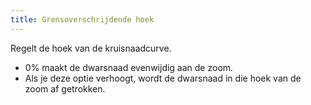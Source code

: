 ```yaml
---
title: Grensoverschrijdende hoek
---
```


Regelt de hoek van de kruisnaadcurve.

- 0% maakt de dwarsnaad evenwijdig aan de zoom.
- Als je deze optie verhoogt, wordt de dwarsnaad in die hoek van de zoom af getrokken.
